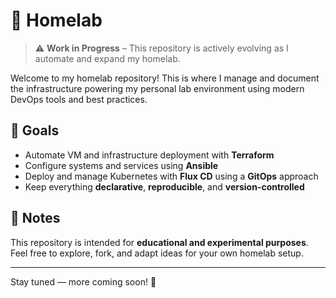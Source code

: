 # 🧪 Homelab

> ⚠️ **Work in Progress** – This repository is actively evolving as I automate and expand my homelab.

Welcome to my homelab repository! This is where I manage and document the infrastructure powering my personal lab environment using modern DevOps tools and best practices.

## 🚀 Goals

- Automate VM and infrastructure deployment with **Terraform**
- Configure systems and services using **Ansible**
- Deploy and manage Kubernetes with **Flux CD** using a **GitOps** approach
- Keep everything **declarative**, **reproducible**, and **version-controlled**

## 📌 Notes

This repository is intended for **educational and experimental purposes**. Feel free to explore, fork, and adapt ideas for your own homelab setup.

---

Stay tuned — more coming soon! 🚧
